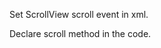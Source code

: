 Set ScrollView scroll event in xml.
<snippet id='scroll-event-html'/>

Declare scroll method in the code.

<snippet id='scroll-view-event-code'/>